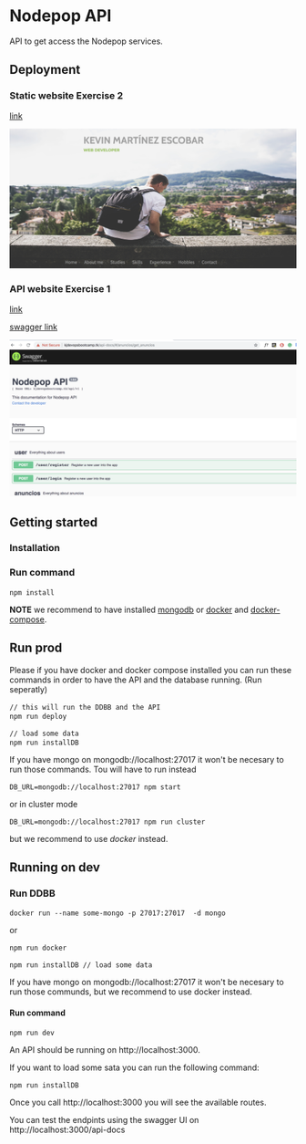 # Nodepop API

API to get access the Nodepop services.

## Deployment

### Static website Exercise 2

[link](http://142.93.145.37/)

![alt text](https://github.com/kevinccbsg/bootcamp-mobile-node/blob/master/demo_images/staticPage.png "Static Page")

### API website Exercise 1

[link](http://kjdevopsbootcamp.tk/)

[swagger link](http://kjdevopsbootcamp.tk/api-docs/)

![alt text](https://github.com/kevinccbsg/bootcamp-mobile-node/blob/master/demo_images/nodepopapi.png "Node app Page")

## Getting started

### Installation

### Run command

```
npm install
```

**NOTE** we recommend to have installed [mongodb](https://www.mongodb.com/) or [docker](https://www.docker.com/) and [docker-compose](https://docs.docker.com/compose/).

## Run prod

Please if you have docker and docker compose installed you can run these commands in order to have the API and the database running. (Run seperatly)

```
// this will run the DDBB and the API
npm run deploy
```

```
// load some data
npm run installDB
```

If you have mongo on mongodb://localhost:27017 it won't be necesary to run those commands. Tou will have to run instead

```
DB_URL=mongodb://localhost:27017 npm start
```

or in cluster mode

```
DB_URL=mongodb://localhost:27017 npm run cluster
```

but we recommend to use *docker* instead.

## Running on dev

### Run DDBB

```
docker run --name some-mongo -p 27017:27017  -d mongo
```

or

```
npm run docker
```

```
npm run installDB // load some data
```

If you have mongo on mongodb://localhost:27017 it won't be necesary to run those communds, but we recommend to use docker instead.

#### Run command

```
npm run dev
```

An API should be running on http://localhost:3000.

If you want to load some sata you can run the following command:

```
npm run installDB
```

Once you call http://localhost:3000 you will see the available routes.

You can test the endpints using the swagger UI on http://localhost:3000/api-docs

